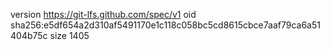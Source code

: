 version https://git-lfs.github.com/spec/v1
oid sha256:e5df654a2d310af5491170e1c118c058bc5cd8615cbce7aaf79ca6a51404b75c
size 1405
